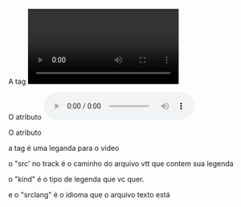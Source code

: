 A tag <video> é seguida por uma filha <source> e la vc passa o caminho do audio

O atributo <audio controls> aparece o play, pause, som e etc

O atributo <audio autoplay> toca o audio sozinhos

a tag <track> é uma leganda para o video

o "src' no track é o caminho do arquivo vtt que contem sua legenda

o "kind" é o tipo de legenda que vc quer.

e o "srclang" é o idioma que o arquivo texto está